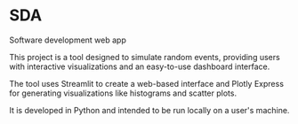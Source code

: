 # SDA
Software development web app


This project is a tool designed to simulate random events, providing users with interactive visualizations and an easy-to-use dashboard interface. 

The tool uses Streamlit to create a web-based interface and Plotly Express for generating visualizations like histograms and scatter plots.

 It is developed in Python and intended to be run locally on a user's machine.